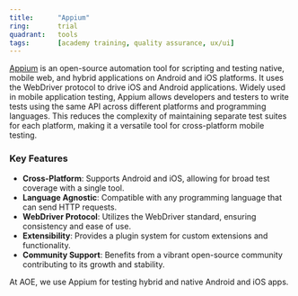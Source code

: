```yaml
---
title:      "Appium"
ring:       trial
quadrant:   tools
tags:       [academy training, quality assurance, ux/ui]
---
```


[Appium](https://appium.io) is an open-source automation tool for scripting and testing native, mobile web, and hybrid applications on Android and iOS platforms. It uses the WebDriver protocol to drive iOS and Android applications. Widely used in mobile application testing, Appium allows developers and testers to write tests using the same API across different platforms and programming languages. This reduces the complexity of maintaining separate test suites for each platform, making it a versatile tool for cross-platform mobile testing.

### Key Features

- **Cross-Platform**: Supports Android and iOS, allowing for broad test coverage with a single tool.
- **Language Agnostic**: Compatible with any programming language that can send HTTP requests.
- **WebDriver Protocol**: Utilizes the WebDriver standard, ensuring consistency and ease of use.
- **Extensibility**: Provides a plugin system for custom extensions and functionality.
- **Community Support**: Benefits from a vibrant open-source community contributing to its growth and stability.

At AOE, we use Appium for testing hybrid and native Android and iOS apps.
